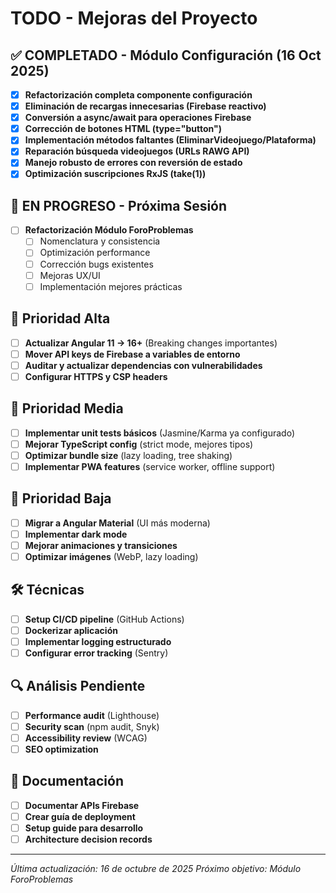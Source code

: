 # TODO - Mejoras del Proyecto

## ✅ **COMPLETADO - Módulo Configuración (16 Oct 2025)**
- [x] **Refactorización completa componente configuración**
- [x] **Eliminación de recargas innecesarias (Firebase reactivo)**
- [x] **Conversión a async/await para operaciones Firebase**
- [x] **Corrección de botones HTML (type="button")**
- [x] **Implementación métodos faltantes (EliminarVideojuego/Plataforma)**
- [x] **Reparación búsqueda videojuegos (URLs RAWG API)**
- [x] **Manejo robusto de errores con reversión de estado**
- [x] **Optimización suscripciones RxJS (take(1))**

## 🎯 **EN PROGRESO - Próxima Sesión**
- [ ] **Refactorización Módulo ForoProblemas**
  - [ ] Nomenclatura y consistencia
  - [ ] Optimización performance
  - [ ] Corrección bugs existentes
  - [ ] Mejoras UX/UI
  - [ ] Implementación mejores prácticas

## 🚨 Prioridad Alta
- [ ] **Actualizar Angular 11 → 16+** (Breaking changes importantes)
- [ ] **Mover API keys de Firebase a variables de entorno**
- [ ] **Auditar y actualizar dependencias con vulnerabilidades**
- [ ] **Configurar HTTPS y CSP headers**

## 🔧 Prioridad Media
- [ ] **Implementar unit tests básicos** (Jasmine/Karma ya configurado)
- [ ] **Mejorar TypeScript config** (strict mode, mejores tipos)
- [ ] **Optimizar bundle size** (lazy loading, tree shaking)
- [ ] **Implementar PWA features** (service worker, offline support)

## 🎨 Prioridad Baja
- [ ] **Migrar a Angular Material** (UI más moderna)
- [ ] **Implementar dark mode**
- [ ] **Mejorar animaciones y transiciones**
- [ ] **Optimizar imágenes** (WebP, lazy loading)

## 🛠️ Técnicas
- [ ] **Setup CI/CD pipeline** (GitHub Actions)
- [ ] **Dockerizar aplicación**
- [ ] **Implementar logging estructurado**
- [ ] **Configurar error tracking** (Sentry)

## 🔍 Análisis Pendiente
- [ ] **Performance audit** (Lighthouse)
- [ ] **Security scan** (npm audit, Snyk)
- [ ] **Accessibility review** (WCAG)
- [ ] **SEO optimization**

## 📝 Documentación
- [ ] **Documentar APIs Firebase**
- [ ] **Crear guía de deployment**
- [ ] **Setup guide para desarrollo**
- [ ] **Architecture decision records**

---
*Última actualización: 16 de octubre de 2025*
*Próximo objetivo: Módulo ForoProblemas*